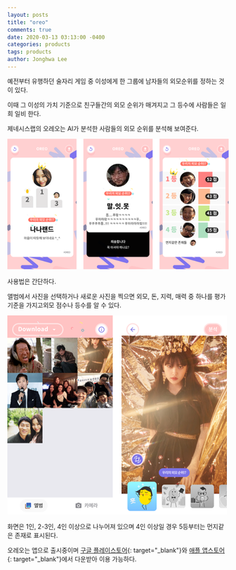```yaml
---
layout: posts
title: "oreo"
comments: true
date: 2020-03-13 03:13:00 -0400
categories: products
tags: products
author: Jonghwa Lee
---
```

예전부터 유행하던 술자리 게임 중 이성에게 한 그룹에 남자들의 외모순위를 정하는 것이 있다.

이때 그 이성의 가치 기준으로 친구들간의 외모 순위가 매겨지고 그 등수에 사람들은 일희 일비 한다.

제네시스랩의 오레오는 AI가 분석한 사람들의 외모 순위를 분석해 보여준다.

![oreo_image_1](/assets/images/oreo/image_group_1.png)

사용법은 간단하다. 

앨범에서 사진을 선택하거나 새로운 사진을 찍으면 외모, 돈, 지력, 매력 중 하나를 평가기준을 가지고외모 점수나 등수를 알 수 있다.

![oreo_image_2](/assets/images/oreo/image_group_2.png)

화면은 1인, 2-3인, 4인 이상으로 나누어져 있으며 4인 이상일 경우 5등부터는 먼지같은 존재로 표시된다.

오레오는 앱으로 출시중이며 [구글 플레이스토어](https://play.google.com/store/apps/details?id=ai.genesislab.oreo){: target="_blank"}와 [애플 앱스토어](https://apps.apple.com/kr/app/oreo/id1356909090){: target="_blank"}에서 다운받아 이용 가능하다.
